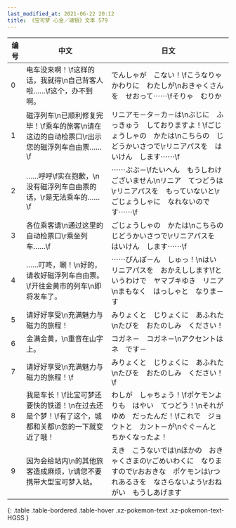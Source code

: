 ```yaml
---
last_modified_at: 2021-06-22 20:12
title: 《宝可梦 心金／魂银》文本 579
---
```

| 编号 | 中文 | 日文 |
| ---- | ---- | ---- |
| 0 | 电车没来啊！\f这样的话，我就得\n自己背客人啦……\f这个，办不到啊。 | でんしゃが　こない！\fこうなりゃ　かわりに　わたしが\nおきゃくさんを　せおって⋯⋯\fそりゃ　むりか |
| 1 | 磁浮列车\n已顺利修复完毕！\f乘车的旅客\n请在这边的自动检票口\r出示您的磁浮列车自由票……\f | リニアモ－タ－カ－は\nぶじに　ふっきゅう　しておりますよ！\fごじょうしゃの　かたは\nこちらの　じどうかいさつで\rリニアパスを　はいけん　します⋯⋯\f |
| 2 | ……呼呼\f实在抱歉，\n没有磁浮列车自由票的话，\r是无法乘车的……\f | ⋯⋯ぶぶ－\fたいへん　もうしわけ　ございません\nリニア　てつどうは\rリニアパスを　もっていないと\rごじょうしゃに　なれないのです⋯⋯\f |
| 3 | 各位乘客请\n通过这里的自动检票口\r乘坐列车……\f | ごじょうしゃの　かたは\nこちらの　じどうかいさつで\rリニアパスを　はいけん　します⋯⋯\f |
| 4 | ……叮咚，唰！\n好的，请收好磁浮列车自由票。\f开往金黄市的列车\n即将发车了。 | ⋯⋯ぴんぽ－ん　しゅっ！\nはい　リニアパスを　おかえしします\fというわけで　ヤマブキゆき　リニア\nまもなく　はっしゃと　なりま－す |
| 5 | 请好好享受\n充满魅力与磁力的旅程！ | みりょくと　じりょくに　あふれた\nたびを　おたのしみ　ください！ |
| 6 | 金满金黄，\n重音在山字上。 | コガネ－　コガネ－\nアクセントは　ネ　です－ |
| 7 | 请好好享受\n充满魅力与磁力的旅程！\f | みりょくと　じりょくに　あふれた\nたびを　おたのしみ　ください！\f |
| 8 | 我是车长！\f比宝可梦还要快的铁道！\n在过去还是个梦！\f有了这个，城都和关都\n忽的一下就变近了哦！ | わしが　しゃちょう！\fポケモンよりも　はやい　てつどう！\nそれが　ゆめ　だったんだ！\fこれで　ジョウトと　カント－が\nぐぐ－んと　ちかくなったよ！ |
| 9 | 因为会给站内\n的其他旅客造成麻烦，\r请您不要携带大型宝可梦入站。 | えき　こうないでは\nほかの　おきゃくさまの\rごめいわくに　なりますので\rおおきな　ポケモンは\rつれあるきを　なさらないよう\rおねがい　もうしあげます |
{: .table .table-bordered .table-hover .xz-pokemon-text .xz-pokemon-text-HGSS }